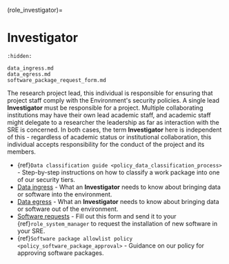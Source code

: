 (role_investigator)=
# Investigator

```{toctree}
:hidden:

data_ingress.md
data_egress.md
software_package_request_form.md
```

The research project lead, this individual is responsible for ensuring that project staff comply with the Environment's security policies.
A single lead **Investigator** must be responsible for a project.
Multiple collaborating institutions may have their own lead academic staff, and academic staff might delegate to a researcher the leadership as far as interaction with the SRE is concerned.
In both cases, the term **Investigator** here is independent of this - regardless of academic status or institutional collaboration, this individual accepts responsibility for the conduct of the project and its members.

- {ref}`Data classification guide <policy_data_classification_process>` - Step-by-step instructions on how to classify a work package into one of our security tiers.
- [Data ingress](data_ingress.md) - What an **Investigator** needs to know about bringing data or software into the environment.
- [Data egress](data_egress.md) - What an **Investigator** needs to know about bringing data or software out of the environment.
- [Software requests](software_package_request_form.md) - Fill out this form and send it to your {ref}`role_system_manager` to request the installation of new software in your SRE.
- {ref}`Software package allowlist policy <policy_software_package_approval>` - Guidance on our policy for approving software packages.
